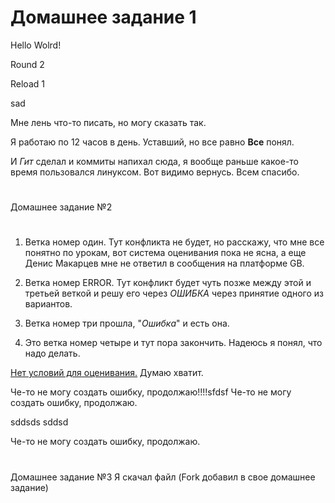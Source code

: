 # Домашнее задание 1
Hello Wolrd!

Round 2

Reload 1

sad


Мне лень что-то писать, но могу сказать так.

Я работаю по 12 часов в день. Уставший, но все равно **Все** понял.

И *Гит* сделал и коммиты напихал сюда, я вообще раньше какое-то время пользовался линуксом. Вот видимо вернусь. 
Всем спасибо.

#

Домашнее задание №2
#
1. Ветка номер один. Тут конфликта не будет, но расскажу, что мне все понятно по урокам, вот система оценивания пока не ясна, а еще Денис Макарцев мне не ответил в сообщения на платформе GB.

2. Ветка номер ERROR. Тут конфликт будет чуть позже между этой и третьей веткой и решу его через *ОШИБКА* через принятие одного из вариантов. 


3. Ветка номер три прошла, "*Ошибка*"  и есть она.

4. Это ветка номер четыре и тут пора закончить.
Надеюсь я понял, что надо делать.

[Нет условий для оценивания.](Нетусловийдляоценивания.PNG)
Думаю хватит.


Че-то не могу создать ошибку, продолжаю!!!!sfdsf
Че-то не могу создать ошибку, продолжаю.



sddsds
sddsd

Че-то не могу создать ошибку, продолжаю.


#
Домашнее задание №3
Я скачал файл (Fork добавил в свое домашнее задание)
